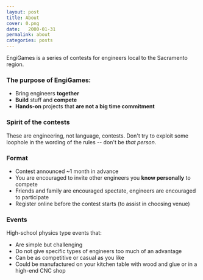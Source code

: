 ```yaml
---
layout: post
title: About
cover: 0.png
date:   2000-01-31
permalink: about
categories: posts
---
```


EngiGames is a series of contests for engineers local to the Sacramento region.

### The purpose of EngiGames:

 - Bring engineers **together**
 - **Build** stuff and **compete**
 - **Hands-on** projects that **are not a big time commitment**

### Spirit of the contests

These are engineering, not language, contests. Don't try to exploit some loophole in the wording of the rules -- don't be *that person*.

### Format

 - Contest announced ~1 month in advance
 - You are encouraged to invite other engineers you **know personally** to compete
 - Friends and family are encouraged spectate, engineers are encouraged to participate
 - Register online before the contest starts (to assist in choosing venue)

### Events

High-school physics type events that:
 - Are simple but challenging
 - Do not give specific types of engineers too much of an advantage
 - Can be as competitive or casual as you like
 - Could be manufactured on your kitchen table with wood and glue or in a high-end CNC shop
